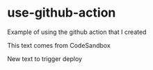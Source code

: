 # use-github-action

Example of using the github action that I created

This text comes from CodeSandbox

New text to trigger deploy
